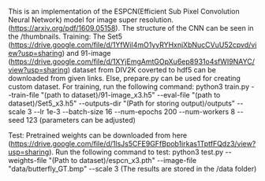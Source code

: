 This is an implementation of the ESPCN(Efficient Sub Pixel Convolution Neural Network) model for image super resolution. (https://arxiv.org/pdf/1609.05158).
The structure of the CNN can be seen in the /thumbnails.
Training:
The Set5 (https://drive.google.com/file/d/1YfWiI4mO1yyRYHxnjXbNucCVuU52cpvd/view?usp=sharing) and 91-image (https://drive.google.com/file/d/1XYjEmgAmtGOpXu6ep8931o4sfWI9NAYC/view?usp=sharing) dataset from DIV2K coverted to hdf5 can be downloaded from given links. Else, prepare.py can be used for creating custom dataset.
For training, run the following command:
python3 train.py --train-file "(path to dataset)/91-image_x3.h5"  --eval-file "(path to dataset)/Set5_x3.h5" --outputs-dir "(Path for storing output)/outputs" --scale 3 --lr 1e-3 --batch-size 16 --num-epochs 200 --num-workers 8 --seed 123 (parameters can be adjusted)

Test:
Pretrained weights can be downloaded from here (https://drive.google.com/file/d/1lsJs5CFE9GFfBpob1irkas1TptfFQdz3/view?usp=sharing). Run the following command to test:
python3 test.py --weights-file "(Path to dataset)/espcn_x3.pth" --image-file "data/butterfly_GT.bmp" --scale 3
(The results are stored in the /data folder)
